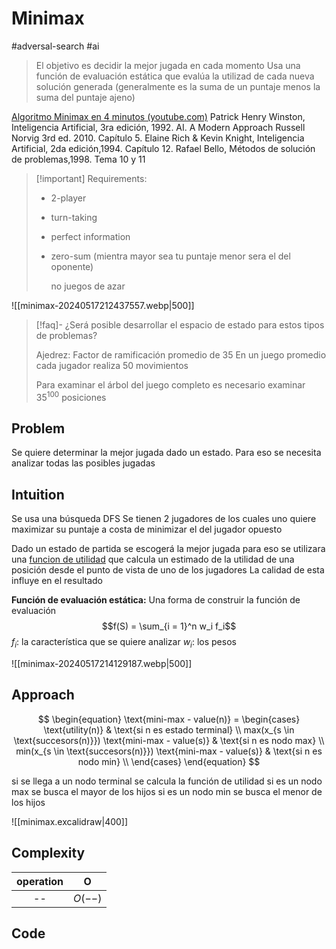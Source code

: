 # Minimax
#adversal-search #ai

> El objetivo es decidir la mejor jugada en cada momento
> Usa una función de evaluación estática que evalúa la utilizad de cada nueva solución generada (generalmente es la suma de un puntaje menos la suma del puntaje ajeno)


[Algoritmo Minimax en 4 minutos (youtube.com)](https://www.youtube.com/watch?v=QJjM7EKDRuc)
Patrick Henry Winston, Inteligencia Artificial, 3ra edición, 1992. 
AI. A Modern Approach Russell Norvig 3rd ed. 2010. Capítulo 5. 
Elaine Rich & Kevin Knight, Inteligencia Artificial, 2da edición,1994. Capítulo 12. 
Rafael Bello, Métodos de solución de problemas,1998. Tema 10 y 11


> [!important] Requirements:
> - 2-player
> - turn-taking
> - perfect information
> - zero-sum (mientra mayor sea tu puntaje menor sera el del oponente)
>   
>   no juegos de azar


![[minimax-20240517212437557.webp|500]]


> [!faq]- ¿Será posible desarrollar el espacio de estado para estos tipos de problemas?
> 
> Ajedrez:
> Factor de ramificación promedio de 35
> En un juego promedio cada jugador realiza 50 movimientos
> 
> Para examinar el árbol del juego completo es necesario examinar $35^{100}$ posiciones



## Problem

Se quiere determinar la mejor jugada dado un estado. Para eso se necesita analizar todas las posibles jugadas 

## Intuition

Se usa una búsqueda DFS 
Se tienen 2 jugadores de los cuales uno quiere maximizar su puntaje a costa de minimizar el del jugador opuesto

Dado un estado de partida se escogerá la mejor jugada para eso se utilizara una <u>funcion de utilidad</u> que calcula un estimado de la utilidad de una posición desde el punto de vista de uno de los jugadores 
La calidad de esta influye en el resultado


**Función de evaluación estática:**
Una forma de construir la función de evaluación
$$f(S) = \sum_{i = 1}^n w_i f_i$$
$f_i$: la característica que se quiere analizar
$w_i$: los pesos


![[minimax-20240517214129187.webp|500]]


## Approach

$$
\begin{equation}
 \text{mini-max - value(n)} = 
  \begin{cases} 
   \text{utility(n)} & \text{si n es estado terminal}  \\
   max(x_{s \in \text{succesors(n)}}) \text{mini-max - value(s)} & \text{si n es nodo max} \\
   min(x_{s \in \text{succesors(n)}}) \text{mini-max - value(s)} & \text{si n es nodo  min} \\
  \end{cases}
\end{equation}
$$

si se llega a un nodo terminal se calcula la función de utilidad
si es un nodo max se busca el mayor de los hijos
si es un nodo min se busca el menor de los hijos


![[minimax.excalidraw|400]]


## Complexity

| operation |    O    |
| :-------: | :-----: |
|    --     | $O(--)$ |

## Code

